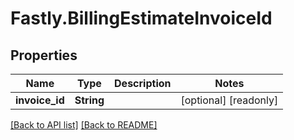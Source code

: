 # Fastly.BillingEstimateInvoiceId

## Properties

Name | Type | Description | Notes
------------ | ------------- | ------------- | -------------
**invoice_id** | **String** |  | [optional] [readonly] 


[[Back to API list]](../../README.md#endpoints) [[Back to README]](../../README.md)
